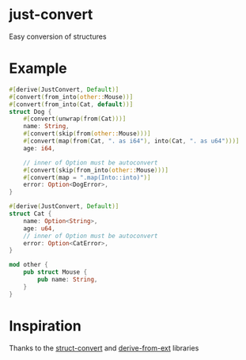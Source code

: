 # just-convert
Easy conversion of structures 

# Example

```rust
#[derive(JustConvert, Default)]
#[convert(from_into(other::Mouse))]
#[convert(from_into(Cat, default))]
struct Dog {
    #[convert(unwrap(from(Cat)))]
    name: String,
    #[convert(skip(from(other::Mouse)))]
    #[convert(map(from(Cat, ". as i64"), into(Cat, ". as u64")))]
    age: i64,

    // inner of Option must be autoconvert
    #[convert(skip(from_into(other::Mouse)))]
    #[convert(map = ".map(Into::into)")]
    error: Option<DogError>,
}

#[derive(JustConvert, Default)]
struct Cat {
    name: Option<String>,
    age: u64,
    // inner of Option must be autoconvert
    error: Option<CatError>,
}

mod other {
    pub struct Mouse {
        pub name: String,
    }
}
```

# Inspiration

Thanks to the [struct-convert](https://crates.io/crates/struct-convert) and [derive-from-ext](https://crates.io/crates/derive-from-ext) libraries

